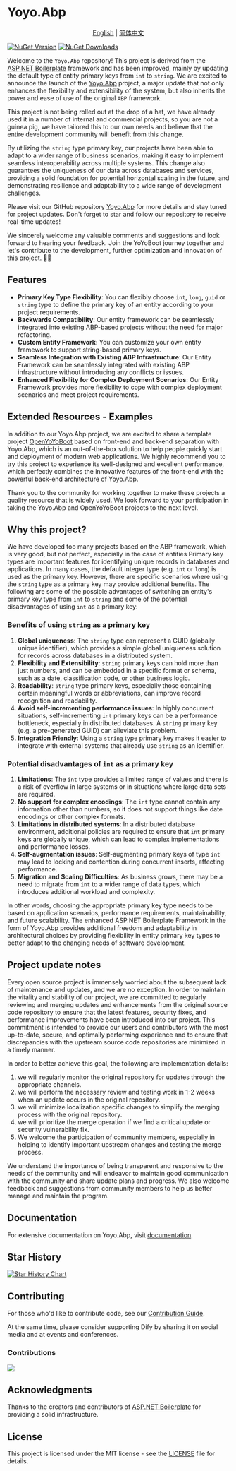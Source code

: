 # Yoyo.Abp

<p align="center">
  <a href="./README.md">English</a> |
  <a href="./README_CN.md">简体中文</a>
  
</p>

[![NuGet Version](https://img.shields.io/nuget/v/Yoyo.Abp)](https://www.nuget.org/packages/Yoyo.Abp)
[![NuGet Downloads](https://img.shields.io/nuget/dt/Yoyo.Abp?style=flat-square&logo=nuget)](https://www.nuget.org/packages/Yoyo.Abp)

Welcome to the `Yoyo.Abp` repository! This project is derived from the [ASP.NET Boilerplate](https://github.com/aspnetboilerplate/aspnetboilerplate) framework and has been improved, mainly by updating the default type of entity primary keys from `int` to `string`. We are excited to announce the launch of the [Yoyo.Abp](https://github.com/YoYoBoot/Yoyo.Abp) project, a major update that not only enhances the flexibility and extensibility of the system, but also inherits the power and ease of use of the original `ABP` framework.

This project is not being rolled out at the drop of a hat, we have already used it in a number of internal and commercial projects, so you are not a guinea pig, we have tailored this to our own needs and believe that the entire development community will benefit from this change.

By utilizing the `string` type primary key, our projects have been able to adapt to a wider range of business scenarios, making it easy to implement seamless interoperability across multiple systems. This change also guarantees the uniqueness of our data across databases and services, providing a solid foundation for potential horizontal scaling in the future, and demonstrating resilience and adaptability to a wide range of development challenges.

Please visit our GitHub repository [Yoyo.Abp](https://github.com/YoYoBoot/Yoyo.Abp) for more details and stay tuned for project updates. Don't forget to star and follow our repository to receive real-time updates!

We sincerely welcome any valuable comments and suggestions and look forward to hearing your feedback.
Join the YoYoBoot journey together and let's contribute to the development, further optimization and innovation of this project. 🚀🌟

## Features

- **Primary Key Type Flexibility**: You can flexibly choose `int`, `long`, `guid` or `string` type to define the primary key of an entity according to your project requirements.
- **Backwards Compatibility**: Our entity framework can be seamlessly integrated into existing ABP-based projects without the need for major refactoring.
- **Custom Entity Framework**: You can customize your own entity framework to support string-based primary keys.
- **Seamless Integration with Existing ABP Infrastructure**: Our Entity Framework can be seamlessly integrated with existing ABP infrastructure without introducing any conflicts or issues.
- **Enhanced Flexibility for Complex Deployment Scenarios**: Our Entity Framework provides more flexibility to cope with complex deployment scenarios and meet project requirements.

## Extended Resources - Examples

In addition to our Yoyo.Abp project, we are excited to share a template project [OpenYoYoBoot](https://github.com/YoYoBoot/OpenYoYoBoot) based on front-end and back-end separation with Yoyo.Abp, which is an out-of-the-box solution to help people quickly start and deployment of modern web applications. We highly recommend you to try this project to experience its well-designed and excellent performance, which perfectly combines the innovative features of the front-end with the powerful back-end architecture of Yoyo.Abp.

Thank you to the community for working together to make these projects a quality resource that is widely used. We look forward to your participation in taking the Yoyo.Abp and OpenYoYoBoot projects to the next level.

## Why this project?

We have developed too many projects based on the ABP framework, which is very good, but not perfect, especially in the case of entities Primary key types are important features for identifying unique records in databases and applications. In many cases, the default integer type (e.g. `int` or `long`) is used as the primary key. However, there are specific scenarios where using the `string` type as a primary key may provide additional benefits. The following are some of the possible advantages of switching an entity's primary key type from `int` to `string` and some of the potential disadvantages of using `int` as a primary key:

### Benefits of using `string` as a primary key

1. **Global uniqueness**: The `string` type can represent a GUID (globally unique identifier), which provides a simple global uniqueness solution for records across databases in a distributed system.
2. **Flexibility and Extensibility**: `string` primary keys can hold more than just numbers, and can be embedded in a specific format or schema, such as a date, classification code, or other business logic.
3. **Readability**: `string` type primary keys, especially those containing certain meaningful words or abbreviations, can improve record recognition and readability.
4. **Avoid self-incrementing performance issues**: In highly concurrent situations, self-incrementing `int` primary keys can be a performance bottleneck, especially in distributed databases. A `string` primary key (e.g. a pre-generated GUID) can alleviate this problem.
5. **Integration Friendly**: Using a `string` type primary key makes it easier to integrate with external systems that already use `string` as an identifier.

### Potential disadvantages of `int` as a primary key

1. **Limitations**: The `int` type provides a limited range of values and there is a risk of overflow in large systems or in situations where large data sets are required.
2. **No support for complex encodings**: The `int` type cannot contain any information other than numbers, so it does not support things like date encodings or other complex formats.
3. **Limitations in distributed systems**: In a distributed database environment, additional policies are required to ensure that `int` primary keys are globally unique, which can lead to complex implementations and performance losses.
4. **Self-augmentation issues**: Self-augmenting primary keys of type `int` may lead to locking and contention during concurrent inserts, affecting performance.
5. **Migration and Scaling Difficulties**: As business grows, there may be a need to migrate from `int` to a wider range of data types, which introduces additional workload and complexity.

In other words, choosing the appropriate primary key type needs to be based on application scenarios, performance requirements, maintainability, and future scalability. The enhanced ASP.NET Boilerplate Framework in the form of Yoyo.Abp provides additional freedom and adaptability in architectural choices by providing flexibility in entity primary key types to better adapt to the changing needs of software development.

## Project update notes

Every open source project is immensely worried about the subsequent lack of maintenance and updates, and we are no exception. In order to maintain the vitality and stability of our project, we are committed to regularly reviewing and merging updates and enhancements from the original source code repository to ensure that the latest features, security fixes, and performance improvements have been introduced into our project. This commitment is intended to provide our users and contributors with the most up-to-date, secure, and optimally performing experience and to ensure that discrepancies with the upstream source code repositories are minimized in a timely manner.

In order to better achieve this goal, the following are implementation details:

1. we will regularly monitor the original repository for updates through the appropriate channels.
2. we will perform the necessary review and testing work in 1-2 weeks when an update occurs in the original repository.
3. we will minimize localization specific changes to simplify the merging process with the original repository.
4. we will prioritize the merge operation if we find a critical update or security vulnerability fix.
5. We welcome the participation of community members, especially in helping to identify important upstream changes and testing the merge process.

We understand the importance of being transparent and responsive to the needs of the community and will endeavor to maintain good communication with the community and share update plans and progress. We also welcome feedback and suggestions from community members to help us better manage and maintain the program.

## Documentation

For extensive documentation on Yoyo.Abp, visit [documentation](https://github.com/yoyoboot/OpenYoYoBoot).

## Star History

[![Star History Chart](https://api.star-history.com/svg?repos=yoyoboot/yoyo.abp&type=Date)](https://star-history.com/#yoyoboot/yoyo.abp&Date)

## Contributing

For those who'd like to contribute code, see our [Contribution Guide](CONTRIBUTING.md).

At the same time, please consider supporting Dify by sharing it on social media and at events and conferences.

### Contributions

<a href="https://github.com/yoyoboot/Yoyo.Abp/graphs/contributors">
  <img src="https://contrib.rocks/image?repo=yoyoboot/Yoyo.Abp" />
</a>

## Acknowledgments

Thanks to the creators and contributors of [ASP.NET Boilerplate](https://github.com/aspnetboilerplate/aspnetboilerplate) for providing a solid infrastructure.

## License

This project is licensed under the MIT license - see the [LICENSE](LICENSE.md) file for details.
